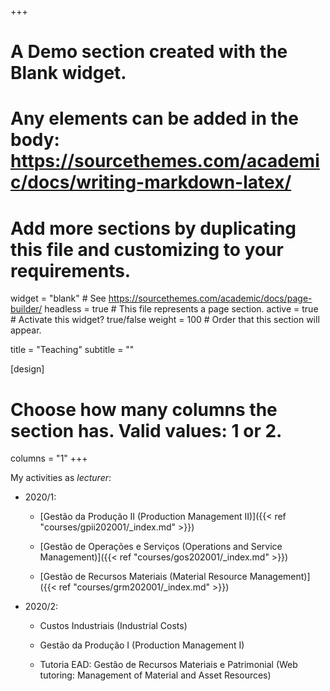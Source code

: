 +++
# A Demo section created with the Blank widget.
# Any elements can be added in the body: https://sourcethemes.com/academic/docs/writing-markdown-latex/
# Add more sections by duplicating this file and customizing to your requirements.

widget = "blank"  # See https://sourcethemes.com/academic/docs/page-builder/
headless = true  # This file represents a page section.
active = true  # Activate this widget? true/false
weight = 100  # Order that this section will appear.

title = "Teaching"
subtitle = ""

[design]
  # Choose how many columns the section has. Valid values: 1 or 2.
  columns = "1"
+++

My activities as *lecturer*:

- 2020/1:
    
  - [Gestão da Produção II (Production Management II)]({{< ref "courses/gpii202001/_index.md" >}})

  - [Gestão de Operações e Serviços (Operations and Service Management)]({{< ref "courses/gos202001/_index.md" >}})

  - [Gestão de Recursos Materiais (Material Resource Management)]({{< ref "courses/grm202001/_index.md" >}})

- 2020/2:

  - Custos Industriais (Industrial Costs)

  - Gestão da Produção I (Production Management I)
  
  - Tutoria EAD: Gestão de Recursos Materiais e Patrimonial (Web tutoring: Management of Material and Asset Resources)

